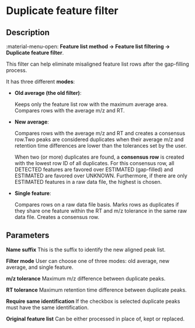 # **Duplicate feature filter**

## **Description**

:material-menu-open: **Feature list method → Feature list filtering → Duplicate feature filter**.

This filter can help eliminate misaligned feature list rows after the gap-filling process. 

It has three different **modes**:

- **Old average (the old filter)**:
    
    Keeps only the feature list row with the maximum average area. Compares rows with the average m/z and RT.

- **New average**: 

    Compares rows with the average m/z and RT and creates a consensus row.Two peaks are considered duplicates when their average m/z and retention time differences are lower than the tolerances set by the user. 
    
    When two (or more) duplicates are found, a **consensus row** is created with the lowest row ID of all duplicates. For this consensus row, all DETECTED features are favored over ESTIMATED (gap-filled) and ESTIMATED are favored over UNKNOWN. Furthermore, if there are only ESTIMATED features in a raw data file, the highest is chosen.

- **Single feature**: 

    Compares rows on a raw data file basis. Marks rows as duplicates if they share one feature within the RT and m/z tolerance in the same raw data file. Creates a consensus row.

## **Parameters** 

**Name suffix**
This is the suffix to identify the new aligned peak list.

**Filter mode**
User can choose one of three modes: old average, new average, and single feature.

**m/z tolerance**
Maximum m/z difference between duplicate peaks.

**RT tolerance**
Maximum retention time difference between duplicate peaks.

**Require same identification**
If the checkbox is selected duplicate peaks must have the same identification.

**Original feature list**
Can be either processed in place of, kept or replaced. 
